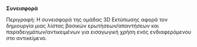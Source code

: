 **Συνεισφορά**

Περιγραφή:
Η συνεισφορά της ομάδας 3D Εκτύπωσης αφορά τον δημιουργία μιας λίστας βασικών ερωτήσεων/απαντήσεων και παραδειγμάτων/αντικειμένων για εισαγωγική χρήση ενός ενδιαφερόμενου στο αντικείμενο.

